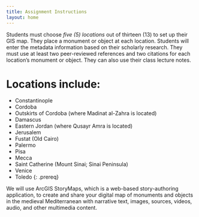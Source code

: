 ```yaml
---
title: Assignment Instructions
layout: home
---
```


Students must choose *five (5) locations* out of thirteen (13) to set up their GIS map. They place a monument or object at each location. Students will enter the metadata information based on their scholarly research. They must use at least two peer-reviewed references and two citations for each location’s monument or object. They can also use their class lecture notes. 


# Locations include: 
- Constantinople
- Cordoba
- Outskirts of Cordoba (where Madinat al-Zahra is located)
- Damascus
- Eastern Jordan (where Qusayr Amra is located)
- Jerusalem
- Fustat (Old Cairo)
- Palermo
- Pisa
- Mecca
- Saint Catherine (Mount Sinai; Sinai Peninsula)
- Venice
- Toledo
{: .prereq}

We will use ArcGIS StoryMaps, which is a web-based story-authoring application, to create and share your digital map of monuments and objects in the medieval Mediterranean with narrative text, images, sources, videos, audio, and other multimedia content. 
